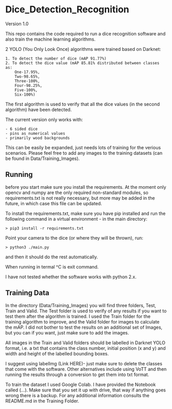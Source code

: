 # Dice_Detection_Recognition
 Version 1.0

 This repo contains the code required to run a dice recognition software and also train the machine learning algorithms.

 2 YOLO (You Only Look Once) algorithms were trained based on Darknet:

    1. To detect the number of dice (mAP 91.77%)
    2. To detect the dice value (mAP 85.81% distributed between classes as: 
        One-17.95%, 
        Two-98.65%, 
        Three-100%, 
        Four-98.25%, 
        Five-100%, 
        Six-100%)

 The first algorithm is used to verify that all the dice values (in the second algorithm) have been detected. 

 The current version only works with:

    - 6 sided dice
    - pins as numerical values
    - primarily wood backgrounds

This can be easily be expanded, just needs lots of training for the verious scenarios. 
Please feel free to add any images to the training datasets (can be found in Data/Training_Images). 

## Running
before you start make sure you install the requirements. At the moment only opencv and numpy are the only required non-standard modules, so requirements.txt is not really necessary, but more may be added in the future, in which case this file can be updated. 

To install the requirements.txt, make sure you have pip installed and run the following command in a virtual environment - in the main directory: 

    > pip3 install -r requirements.txt

Point your camera to the dice (or where they will be thrown), run: 

    > python3 ./main.py
and then it should do the rest automatically. 

When running in termal ^C is exit command. 

I have not tested whether the software works with python 2.x.

## Training Data
 In the directory (Data/Training_Images) you will find three folders, Test, Train and Valid. The Test folder is used to verify of any results if you want to test them after the algorithm is trained. I used the Train folder for the training algorithm to improve, and the Valid folder for images to calculate the mAP. I did not bother to test the results on an additional set of Images, but you can if you want, just make sure to add the images. 

 All images in the Train and Valid folders should be labelled in Darknet YOLO format, i.e. a txt that contains the class number, initial position (x and y) and width and height of the labelled bounding boxes. 

 I suggest using labelImg (Link HERE)- just make sure to delete the classes that come with the software. Other alternatives include using VoTT and then running the results through a conversion to get them into txt format. 

 To train the dataset I used Google Colab. I have provided the Notebook called (...). Make sure that you set it up with drive, that way if anything goes wrong there is a backup. For any additional information consults the README.md in the Training Folder. 


 
